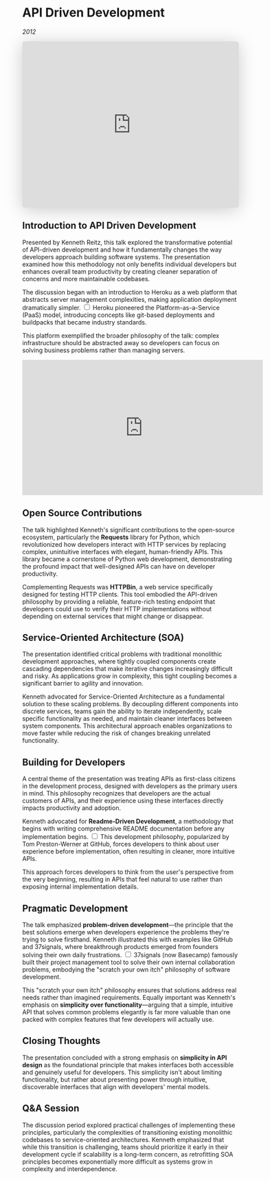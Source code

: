 # API Driven Development
*2012*

<iframe class="speakerdeck-iframe" style="border: 0px; background: padding-box rgba(0, 0, 0, 0.1); margin: 0px; padding: 0px; border-radius: 6px; box-shadow: rgba(0, 0, 0, 0.2) 0px 5px 40px; width: 100%; height: auto; aspect-ratio: 560 / 430;" frameborder="0" src="https://speakerdeck.com/player/506c56d1ff33fd000205dfd2" title="API Driven Development" allowfullscreen="true" data-ratio="1.302325581395349"></iframe>


## Introduction to API Driven Development

Presented by Kenneth Reitz, this talk explored the transformative potential of API-driven development and how it fundamentally changes the way developers approach building software systems. The presentation examined how this methodology not only benefits individual developers but enhances overall team productivity by creating cleaner separation of concerns and more maintainable codebases.

The discussion began with an introduction to Heroku as a web platform that abstracts server management complexities, making application deployment dramatically simpler.<label for="sn-heroku-paas" class="margin-toggle sidenote-number"></label>
<input type="checkbox" id="sn-heroku-paas" class="margin-toggle"/>
<span class="sidenote">Heroku pioneered the Platform-as-a-Service (PaaS) model, introducing concepts like git-based deployments and buildpacks that became industry standards.</span>

This platform exemplified the broader philosophy of the talk: complex infrastructure should be abstracted away so developers can focus on solving business problems rather than managing servers.


<iframe width="560" height="315" src="https://www.youtube.com/embed/JQBnopNPQEc?si=o27f_29E6RvEv9sN" title="YouTube video player" frameborder="0" allow="accelerometer; autoplay; clipboard-write; encrypted-media; gyroscope; picture-in-picture; web-share" referrerpolicy="strict-origin-when-cross-origin" allowfullscreen></iframe>


## Open Source Contributions

The talk highlighted Kenneth's significant contributions to the open-source ecosystem, particularly the **Requests** library for Python, which revolutionized how developers interact with HTTP services by replacing complex, unintuitive interfaces with elegant, human-friendly APIs. This library became a cornerstone of Python web development, demonstrating the profound impact that well-designed APIs can have on developer productivity.

Complementing Requests was **HTTPBin**, a web service specifically designed for testing HTTP clients. This tool embodied the API-driven philosophy by providing a reliable, feature-rich testing endpoint that developers could use to verify their HTTP implementations without depending on external services that might change or disappear.

## Service-Oriented Architecture (SOA)

The presentation identified critical problems with traditional monolithic development approaches, where tightly coupled components create cascading dependencies that make iterative changes increasingly difficult and risky. As applications grow in complexity, this tight coupling becomes a significant barrier to agility and innovation.

Kenneth advocated for Service-Oriented Architecture as a fundamental solution to these scaling problems. By decoupling different components into discrete services, teams gain the ability to iterate independently, scale specific functionality as needed, and maintain cleaner interfaces between system components. This architectural approach enables organizations to move faster while reducing the risk of changes breaking unrelated functionality.

## Building for Developers

A central theme of the presentation was treating APIs as first-class citizens in the development process, designed with developers as the primary users in mind. This philosophy recognizes that developers are the actual customers of APIs, and their experience using these interfaces directly impacts productivity and adoption.

Kenneth advocated for **Readme-Driven Development**, a methodology that begins with writing comprehensive README documentation before any implementation begins.<label for="sn-readme-driven" class="margin-toggle sidenote-number"></label>
<input type="checkbox" id="sn-readme-driven" class="margin-toggle"/>
<span class="sidenote">This development philosophy, popularized by Tom Preston-Werner at GitHub, forces developers to think about user experience before implementation, often resulting in cleaner, more intuitive APIs.</span>

This approach forces developers to think from the user's perspective from the very beginning, resulting in APIs that feel natural to use rather than exposing internal implementation details.

## Pragmatic Development

The talk emphasized **problem-driven development**—the principle that the best solutions emerge when developers experience the problems they're trying to solve firsthand. Kenneth illustrated this with examples like GitHub and 37signals, where breakthrough products emerged from founders solving their own daily frustrations.<label for="sn-37signals" class="margin-toggle sidenote-number"></label>
<input type="checkbox" id="sn-37signals" class="margin-toggle"/>
<span class="sidenote">37signals (now Basecamp) famously built their project management tool to solve their own internal collaboration problems, embodying the "scratch your own itch" philosophy of software development.</span>

This "scratch your own itch" philosophy ensures that solutions address real needs rather than imagined requirements. Equally important was Kenneth's emphasis on **simplicity over functionality**—arguing that a simple, intuitive API that solves common problems elegantly is far more valuable than one packed with complex features that few developers will actually use.

## Closing Thoughts

The presentation concluded with a strong emphasis on **simplicity in API design** as the foundational principle that makes interfaces both accessible and genuinely useful for developers. This simplicity isn't about limiting functionality, but rather about presenting power through intuitive, discoverable interfaces that align with developers' mental models.

## Q&A Session

The discussion period explored practical challenges of implementing these principles, particularly the complexities of transitioning existing monolithic codebases to service-oriented architectures. Kenneth emphasized that while this transition is challenging, teams should prioritize it early in their development cycle if scalability is a long-term concern, as retrofitting SOA principles becomes exponentially more difficult as systems grow in complexity and interdependence.
